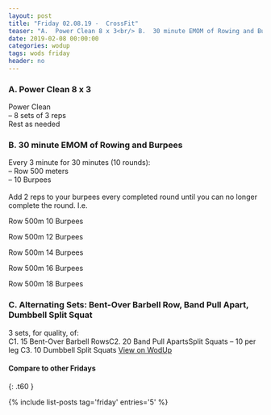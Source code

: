 ```yaml
---
layout: post
title: "Friday 02.08.19 -  CrossFit"
teaser: "A.  Power Clean 8 x 3<br/> B.  30 minute EMOM of Rowing and Burpees<br/> C. Alternating Sets: Bent-Over Barbell Row, Band Pull Apart, Dumbbell Split Squat"
date: 2019-02-08 00:00:00
categories: wodup
tags: wods friday
header: no
---
```



<h3>A.  Power Clean 8 x 3</h3>
Power Clean<br/>– 8 sets of 3 reps <br/>Rest as needed<br/>
<h3>B.  30 minute EMOM of Rowing and Burpees</h3>
Every 3 minute for 30 minutes (10 rounds):<br/>– Row 500 meters<br/>– 10 Burpees<br/><br/>Add 2 reps to your burpees every completed round until you can no longer complete the round.  I.e.

Row 500m 10 Burpees

Row 500m 12 Burpees

Row 500m 14 Burpees

Row 500m 16 Burpees

Row 500m 18 Burpees
<h3>C. Alternating Sets: Bent-Over Barbell Row, Band Pull Apart, Dumbbell Split Squat</h3>
3 sets, for quality,  of:<br/>C1. 15 Bent-Over Barbell RowsC2. 20 Band Pull ApartsSplit Squats – 10 per leg C3. 10 Dumbbell Split Squats
<a href="https://www.wodup.com/gyms/asphodel/wods/13022" target="blank">View on WodUp</a>


#### Compare to other Fridays
{: .t60 }

{% include list-posts tag='friday' entries='5' %}